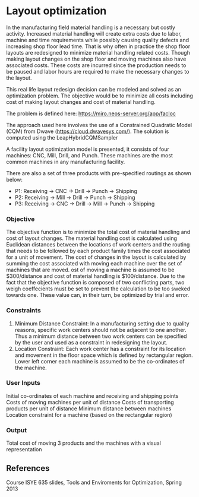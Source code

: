 # Layout optimization



In the manufacturing field material handling is a necessary but costly activity. Increased material handling will create extra costs due to labor, machine and time requirements while possibly causing quality defects and increasing shop floor lead time. That is why often in practice the shop floor layouts are redesigned to minimize material handling related costs. Though making layout changes on the shop floor and moving machines also have associated costs. These costs are incurred since the production needs to be paused and labor hours are required to make the necessary changes to the layout.

This real life layout redesign decision can be modeled and solved as an optimization problem. The objective would be to minimize all costs including cost of making layout changes and cost of material handling.

The problem is defined here: https://miro.neos-server.org/app/facloc

The approach used here involves the use of a Constrained Quadratic Model (CQM) from Dwave (https://cloud.dwavesys.com/). The solution is computed using the LeapHybridCQMSampler 

A facility layout optimization model is presented, it consists of four machines: CNC, Mill, Drill, and Punch. These machines are the most common machines in any manufacturing facility.

There are also a set of three products with pre-specified routings as shown below:

- P1: Receiving -> CNC -> Drill -> Punch -> Shipping
- P2: Receiving -> Mill -> Drill -> Punch -> Shipping
- P3: Receiving -> CNC -> Drill -> Mill -> Punch -> Shipping

### Objective
The objective function is to minimize the total cost of material handling and cost of layout changes. The material handling cost is calculated using Euclidean distances between the locations of work centers and the routing that needs to be followed by each product family times the cost associated for a unit of movement. 
The cost of changes in the layout is calculated by summing the cost associated with moving each machine over the set of machines that are moved. ost of moving a machine is assumed to be \$300/distance and cost of material handling is \$100/distance.
Due to the fact that the objective function is composed of two conflicting parts, two weigh coeffecients must be set to prevent the calculation to be too sweked towards one. These value can, in their turn, be optimized by trial and error.

### Constraints

1. Minimum Distance Constraint: In a manufacturing setting due to quality reasons, specific work centers should not be adjacent to one another. Thus a minimum distance between two work centers can be specified by the user and used as a constraint in redesigning the layout.
2. Location Constraint: Each work center has a constraint for its location and movement in the floor space which is defined by rectangular region.
Lower left corner each machine is assumed to be the co-ordinates of the machine.

### User Inputs
Initial co-ordinates of each machine and receiving and shipping points
Costs of moving machines per unit of distance
Costs of transporting products per unit of distance
Minimum distance between machines
Location constraint for a machine (based on the rectangular region)

### Output
Total cost of moving 3 products and the machines with a visual representation

## References
Course ISYE 635 slides, Tools and Enviroments for Optimization, Spring 2013
